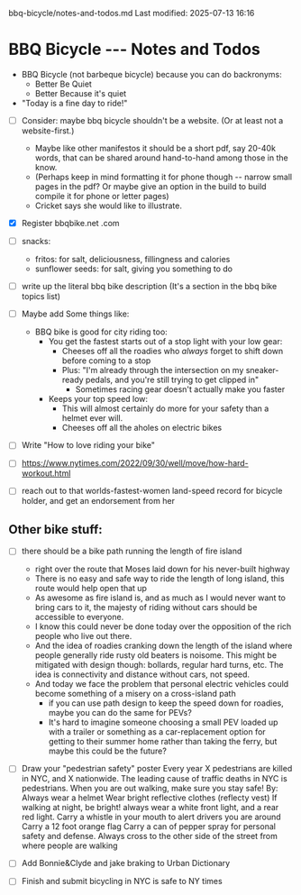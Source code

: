 bbq-bicycle/notes-and-todos.md
Last modified: 2025-07-13 16:16

# BBQ Bicycle --- Notes and Todos
* BBQ Bicycle (not barbeque bicycle) because you can do backronyms:
	* Better Be Quiet
	* Better Because it's quiet
* "Today is a fine day to ride!"
* [ ] Consider: maybe bbq bicycle shouldn't be a website. (Or at least not a website-first.)
	* Maybe like other manifestos it should be a short pdf, say 20-40k words, that can be shared around hand-to-hand among those in the know. 
	* (Perhaps keep in mind formatting it for phone though -- narrow small pages in the pdf? Or maybe give an option in the build to build compile it for phone or letter pages)
	* Cricket says she would like to illustrate.
* [X] Register bbqbike.net .com
* [ ] snacks:
    * fritos: for salt, deliciousness, fillingness and calories
    * sunflower seeds: for salt, giving you something to do
* [ ] write up the literal bbq bike description (It's a section in the bbq bike topics list)
* [ ] Maybe add Some things like:
	* BBQ bike is good for city riding too:
		* You get the fastest starts out of a stop light with your low gear:
			* Cheeses off all the roadies who *always* forget to shift down before coming to a stop
			* Plus: "I'm already through the intersection on my sneaker-ready pedals, and you're still trying to get clipped in"
				* Sometimes racing gear doesn't actually make you faster
		* Keeps your top speed low:
			* This will almost certainly do more for your safety than a helmet ever will.
			* Cheeses off all the aholes on electric bikes
* [ ] Write "How to love riding your bike"
* [ ] https://www.nytimes.com/2022/09/30/well/move/how-hard-workout.html
* [ ] reach out to that worlds-fastest-women land-speed record for bicycle holder, and get an endorsement from her


## Other bike stuff:
* [ ] there should be a bike path running the length of fire island 
	* right over the route that Moses laid down for his never-built highway
	* There is no easy and safe way to ride the length of long island, this route would help open that up
	* As awesome as fire island is, and as much as I would never want to bring cars to it, the majesty of riding without cars should be accessible to everyone.
	* I know this could never be done today over the opposition of the rich people who live out there.
	* And the idea of roadies cranking down the length of the island where people generally ride rusty old beaters is noisome. This might be mitigated with design though: bollards, regular hard turns, etc. The idea is connectivity and distance without cars, not speed.
	* And today we face the problem that personal electric vehicles could become something of a misery on a cross-island path
		* if you can use path design to keep the speed down for roadies, maybe you can do the same for PEVs?
		* It's hard to imagine someone choosing a small PEV loaded up with a trailer or something as a car-replacement option for getting to their summer home rather than taking the ferry, but maybe this could be the future?
* [ ] Draw your "pedestrian safety" poster
	Every year X pedestrians are killed in NYC, and X nationwide. The leading cause of traffic deaths in NYC is pedestrians.
	When you are out walking, make sure you stay safe!
	By:
		Always wear a helmet
		Wear bright reflective clothes
			(reflecty vest)
		If walking at night, be bright! always wear a white front light, and a rear red light.
		Carry a whistle in your mouth to alert drivers you are around
		Carry a 12 foot orange flag
		Carry a can of pepper spray for personal safety and defense.
		Always cross to the other side of the street from where people are walking
* [ ] Add Bonnie&Clyde and jake braking to Urban Dictionary
* [ ] Finish and submit bicycling in NYC is safe to NY times



